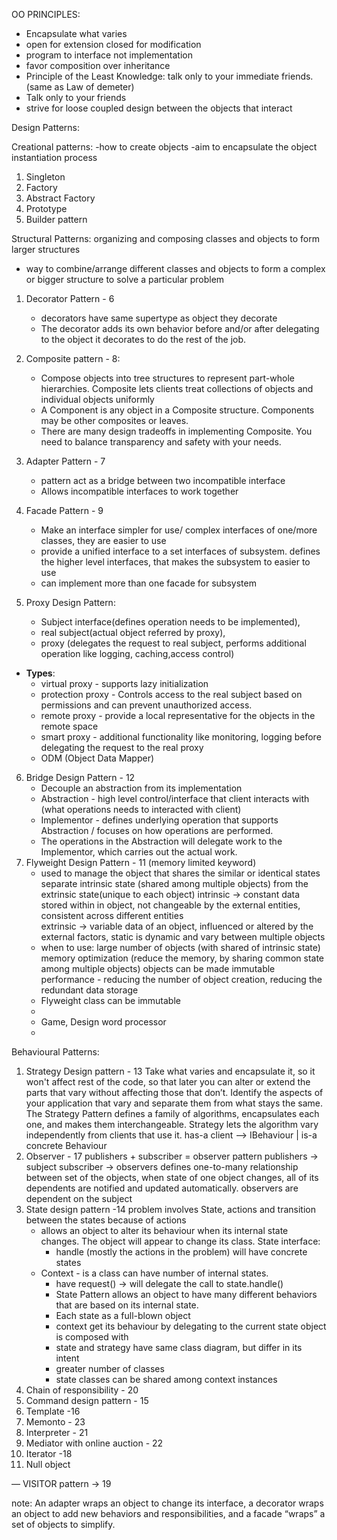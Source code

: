 OO PRINCIPLES:
* Encapsulate what varies
* open for extension closed for modification
* program to interface not implementation 
* favor composition over inheritance
* Principle of the Least Knowledge: talk only to your immediate friends. (same as Law of demeter)
* Talk only to your friends
* strive for loose coupled design between the objects that interact

Design Patterns:

Creational patterns:
-how to create objects
-aim to encapsulate the object instantiation process
1. Singleton
2. Factory
3. Abstract Factory
4. Prototype
5. Builder pattern

Structural Patterns:
organizing and composing classes and objects to form larger structures
- way to combine/arrange different classes and objects to form a complex or bigger structure to solve a particular problem

1. Decorator Pattern - 6
    * decorators have same supertype as object they decorate
    * The decorator adds its own behavior before and/or after delegating to the object it
      decorates to do the rest of the job.
2. Composite pattern - 8:
    * Compose objects into tree structures to represent part-whole hierarchies. Composite lets clients treat
      collections of objects and individual objects uniformly
    * A Component is any object in a Composite structure. Components may be other composites or leaves.
    * There are many design tradeoffs in implementing Composite. You need to balance transparency and safety with your needs.
3. Adapter Pattern - 7
   * pattern act as a bridge between two incompatible interface
   * Allows incompatible interfaces to work together
4. Facade Pattern - 9
   * Make an interface simpler for use/ complex interfaces of one/more classes, they are easier to use
   * provide a unified interface to a set interfaces of subsystem. defines the higher level interfaces, that makes the subsystem to easier to use 
   * can implement more than one facade for subsystem
   
5. Proxy Design Pattern:
   * Subject interface(defines operation needs to be implemented),
   * real subject(actual object referred by proxy),
   * proxy (delegates the request to real subject, performs additional operation like logging, caching,access control)
* **Types**:
   * virtual proxy - supports lazy initialization
   * protection proxy - Controls access to the real subject based on permissions and can prevent unauthorized access.
   * remote proxy - provide a local representative for the objects in the remote space
   * smart proxy - additional functionality like monitoring, logging before delegating the request to the real proxy
   *  ODM (Object Data Mapper)
   
6. Bridge Design Pattern - 12
   * Decouple an abstraction from its implementation 
   * Abstraction - high level control/interface that client interacts with (what operations needs to interacted with client)
   * Implementor - defines underlying operation that supports Abstraction / focuses on how operations are performed. 
   * The operations in the Abstraction will delegate work to the Implementor, which carries out the actual work.
7. Flyweight Design Pattern - 11 (memory limited keyword)
    * used to manage the object that shares the similar or identical states
      separate intrinsic state (shared among multiple objects) from the extrinsic state(unique to each object)
      intrinsic -> constant data stored within in object, not changeable by the external entities, consistent across 
      different entities  
      extrinsic -> variable data of an object, influenced or altered by the external factors, static is dynamic and 
      vary between multiple objects
   * when to use: 
        large number of objects (with shared of intrinsic state)
        memory optimization (reduce the memory, by sharing common state among multiple objects)
        objects can be made immutable
        performance - reducing the number of object creation, reducing the redundant data storage
   * Flyweight class can be immutable
   * 
   * Game, Design word processor
   * 
        
      

Behavioural Patterns:

1. Strategy Design pattern - 13
   Take what varies and encapsulate it, so it won't affect rest of the code, so that later you can
   alter or extend the parts that vary without affecting those that don’t.
   Identify the aspects of your application that vary and separate them from what stays the same.
   The Strategy Pattern defines a family of algorithms, encapsulates each one, and makes them interchangeable. Strategy lets the algorithm vary independently from
   clients that use it.
         has-a
   client --> IBehaviour 
                  | is-a
                concrete Behaviour
2. Observer - 17
    publishers + subscriber = observer pattern
    publishers -> subject
    subscriber -> observers
    defines one-to-many relationship between set of the objects, when state of one object changes, all of its dependents
    are notified and updated automatically.
    observers are dependent on the subject
3. State design pattern -14
    problem involves State, actions and transition between the states because of actions
    - allows an object to alter its behaviour when its internal state changes. The object will appear to change its class.
    State interface:
      - handle (mostly the actions in the problem)
      will have concrete states
    - Context - is a class can have number of internal states.
      - have request() -> will delegate the call to state.handle()
      - State Pattern allows an object to have many different behaviors that are based on its internal state.
      - Each state as a full-blown object
      - context get its behaviour by delegating to the current state object is composed with
      - state and strategy have same class diagram, but differ in its intent
      - greater number of classes
      - state classes can be shared among context instances 
4. Chain of responsibility - 20
5. Command design pattern - 15
6. Template -16
7. Memonto  - 23
8. Interpreter - 21
9. Mediator with online auction - 22
10. Iterator -18
11. Null object

— VISITOR pattern -> 19

note:
An adapter wraps an object
to change its interface, a
decorator wraps an object
to add new behaviors and
responsibilities, and a facade
“wraps” a set of objects to
simplify.
